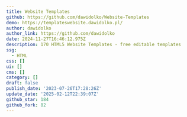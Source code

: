 ```yaml
---
title: Website Templates
github: https://github.com/dawidolko/Website-Templates
demo: https://templateswebsite.dawidolko.pl/
author: dawidolko
author_link: https://github.com/dawidolko
date: 2024-11-27T16:46:12.975Z
description: 170 HTML5 Website Templates - free editable templates
ssg:
  - HTML
css: []
ui: []
cms: []
category: []
draft: false
publish_date: '2023-07-26T17:28:26Z'
update_date: '2025-02-12T22:39:07Z'
github_star: 184
github_fork: 82
---
```

